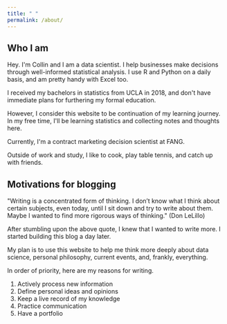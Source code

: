 ```yaml
---
title: " "
permalink: /about/
---
```


## Who I am

Hey. I'm Collin and I am a data scientist. I help businesses make decisions through well-informed statistical analysis. I use R and Python on a daily basis, and am pretty handy with Excel too. 

I received my bachelors in statistics from UCLA in 2018, and don't have immediate plans for furthering my formal education. 

However, I consider this website to be continuation of my learning journey. In my free time, I'll be learning statistics and collecting notes and thoughts here.

Currently, I'm a contract marketing decision scientist at FANG.

Outside of work and study, I like to cook, play table tennis, and catch up with friends.

## Motivations for blogging

"Writing is a concentrated form of thinking. I don’t know what I think about certain subjects, even today, until I sit down and try to write about them. Maybe I wanted to find more rigorous ways of thinking." (Don LeLillo)

After stumbling upon the above quote, I knew that I wanted to write more. I started building this blog a day later. 

My plan is to use this website to help me think more deeply about data science, personal philosophy, current events, and, frankly, everything. 

In order of priority, here are my reasons for writing. 

1. Actively process new information 
2. Define personal ideas and opinions 
3. Keep a live record of my knowledge 
4. Practice communication 
5. Have a portfolio
